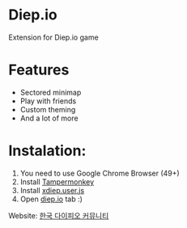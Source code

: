 # Diep.io
Extension for Diep.io game

# Features
* Sectored minimap
* Play with friends
* Custom theming
* And a lot of more

# Instalation:
1. You need to use Google Chrome Browser (49+)
2. Install [Tampermonkey](https://tampermonkey.net/)
3. Install [xdiep.user.js](https://github.com/terjanq/xDiep.io/raw/master/xdiep.user.js)
4. Open [diep.io](http://diep.io) tab :)


Website: [한국 다이피오 커뮤니티](http://cafe.naver.com/diepio)
